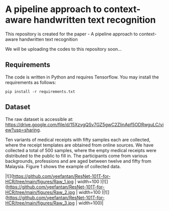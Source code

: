 # A pipeline approach to context-aware handwritten text recognition

This repository is created for the paper - A pipeline approach to context-aware handwritten text recognition

We will be uploading the codes to this repository soon...


## Requirements
The code is written in Python and requires Tensorflow. You may install the requirements as follows:
```
pip install -r requirements.txt
```

## Dataset
The raw dataset is accessible at: https://drive.google.com/file/d/15XzvgQSv7GZ5gwC2ZlinApf5ODRwguLC/view?usp=sharing.

Ten variants of medical receipts with fifty samples each are collected, where the receipt templates are obtained from online sources. We have collected a total of 500 samples, where the empty medical receipts were distributed to the public to fill in. The participants come from various backgrounds, professions and are aged between twelve and fifty from Malaysia. Figure 1 shows the example of collected data.

|![](https://github.com/yeefantan/ResNet-101T-for-HCR/tree/main/figures/Raw_1.jpg | width=100 )|![](https://github.com/yeefantan/ResNet-101T-for-HCR/tree/main/figures/Raw_2.jpg | width=100 )|![](https://github.com/yeefantan/ResNet-101T-for-HCR/tree/main/figures/Raw_3.jpg | width=100)|
